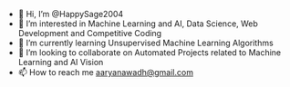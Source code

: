 - 👋 Hi, I’m @HappySage2004
- 👀 I’m interested in  Machine Learning and AI, Data Science, Web Development and Competitive Coding
- 🌱 I’m currently learning Unsupervised Machine Learning Algorithms
- 💞️ I’m looking to collaborate on Automated Projects related to Machine Learning and AI Vision
- 📫 How to reach me aaryanawadh@gmail.com

<!---
HappySage2004/HappySage2004 is a ✨ special ✨ repository because its `README.md` (this file) appears on your GitHub profile.
You can click the Preview link to take a look at your changes.
--->
